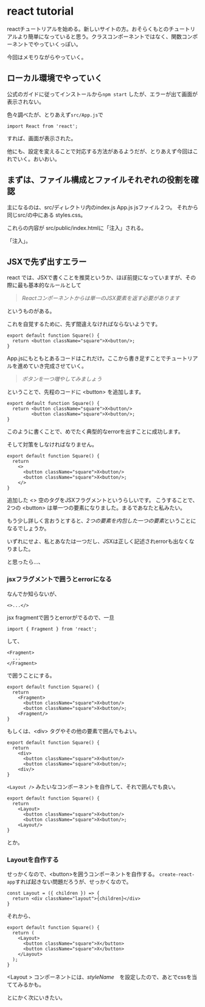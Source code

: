 # react tutorial

reactチュートリアルを始める。新しいサイトの方。おそらくもとのチュートリアルより簡単になっていると思う。クラスコンポーネントではなく、関数コンポーネントでやっていくっぽい。

今回はメモりながらやっていく。

## ローカル環境でやっていく

公式のガイドに従ってインストールから`npm start` したが、エラーが出て画面が表示されない。

色々調べたが、とりあえず`src/App.js`で

```
import React from 'react';
```

すれば、画面が表示された。

他にも、設定を変えることで対応する方法があるようだが、とりあえず今回はこれでいく。おいおい。

## まずは、ファイル構成とファイルそれぞれの役割を確認

主になるのは、src/ディレクトリ内のindex.js App.js jsファイル２つ。
それから同じsrc/の中にある styles.css。

これらの内容が src/public/index.htmlに「注入」される。

「注入」。

## JSXで先ず出すエラー

react では、JSXで書くことを推奨というか、ほぼ前提になっていますが、その際に最も基本的なルールとして

> *Reactコンポーネントからは単一のJSX要素を返す必要があります*

というものがある。

これを自覚するために、先ず間違えなければならないようです。

```
export default function Square() {
  return <button className="square">X<button/>;
}
```

App.jsにもともとあるコードはこれだけ。ここから書き足すことでチュートリアルを進めていき完成させていく。

> *ボタンを一つ増やしてみましょう*

ということで、先程のコードに \<button\> を追加します。

```
export default function Square() {
  return <button className="square">X<button/>
         <button className="square">X<button/>;
}
```
このように書くことで、めでたく典型的なerrorを出すことに成功します。

そして対策をしなければなりません。

```
export default function Square() {
  return 
    <>
      <button className="square">X<button/>
      <button className="square">X<button/>;
    </>
}
```
追加した \<\> 空のタグをJSXフラグメントというらしいです。
こうすることで、2つの \<button\> は単一つの要素になりました。まるであなたと私みたい。

もう少し詳しく言おうとすると、*2つの要素を内包した一つの要素*ということになるでしょうか。

いずれにせよ、私とあなたは一つだし、JSXは正しく記述されerrorも出なくなりました。

と思ったら...、
### jsxフラグメントで囲うとerrorになる

なんでか知らないが、

```
<>...</>
```
jsx fragmentで囲うとerrorがでるので、一旦

```
import { Fragment } from 'react';
```
して、

```
<Fragment>
  ...
</Fragment>
```

で囲うことにする。


```
export default function Square() {
  return 
    <Fragment>
      <button className="square">X<button/>
      <button className="square">X<button/>;
    <Fragment/>
}
```

もしくは、\<div\> タグやその他の要素で囲んでもよい。


```
export default function Square() {
  return 
    <div>
      <button className="square">X<button/>
      <button className="square">X<button/>;
    <div/>
}
```

`<Layout />` みたいなコンポーネントを自作して、それで囲んでも良い。


```
export default function Square() {
  return 
    <Layout>
      <button className="square">X<button/>
      <button className="square">X<button/>;
    <Layout/>
}
```

とか。

### Layoutを自作する

せっかくなので、\<button\>を囲うコンポーネントを自作する。
`create-react-app`すれば起きない問題だろうが、せっかくなので。

```
const Layout = ({ children }) => {
  return <div className="layout">{children}</div>
} 
```
それから、
```
export default function Square() {
  return (
    <Layout>
      <button className="square">X</button>
      <button className="square">X</button>
    </Layout>
  );
}
```

\<Layout \> コンポーネントには、*styleName*　を設定したので、あとでcssを当ててみるかも。

とにかく次にいきたい。

## 